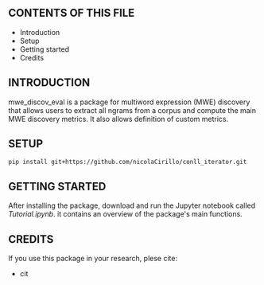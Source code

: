CONTENTS OF THIS FILE
---------------------

*   Introduction
*   Setup
*   Getting started
*   Credits

INTRODUCTION
------------

mwe_discov_eval is a package for multiword expression (MWE) discovery that allows users to extract all ngrams from a corpus and compute the main MWE discovery metrics. It also allows definition of custom metrics.

SETUP
-----
```
pip install git+https://github.com/nicolaCirillo/conll_iterator.git
```
GETTING STARTED
---------------

After installing the package, download and run the Jupyter notebook called *Tutorial.ipynb*. it contains an overview of the package's main functions.

CREDITS
-------

If you use this package in your research, plese cite:
- cit
